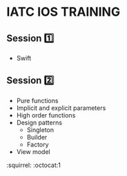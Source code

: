 #  IATC IOS TRAINING 

## Session :one:
+ Swift

## Session :two:

+ Pure functions
+ Implicit and explicit parameters
+ High order functions
+ Design patterns
    * Singleton
    * Builder
    * Factory 
+ View model


:squirrel: :octocat:1

